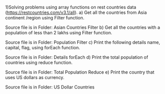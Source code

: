 1)Solving problems using array functions on rest countries data (https://restcountries.com/v3.1/all).
a) Get all the countries from Asia continent /region using Filter function.

Source file is in Folder: Asian Countries Filter
b) Get all the countries with a population of less than 2 lakhs using Filter function.

Source file is in Folder: Population Filter
c) Print the following details name, capital, flag, using forEach function.

Source file is in Folder: Details forEach
d) Print the total population of countries using reduce function.

Source file is in Folder: Total Population Reduce
e) Print the country that uses US dollars as currency.

Source file is in Folder: US Dollar Countries
